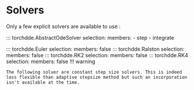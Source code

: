 # Solvers

Only a few explicit solvers are available to use :

::: torchdde.AbstractOdeSolver
    selection:
        members:
            - step
            - integrate

::: torchdde.Euler
    selection:
        members: false
::: torchdde.Ralston
    selection:
        members: false
::: torchdde.RK2
    selection:
        members: false
::: torchdde.RK4
    selection:
        members: false
!!! warning

    The following solver are constant step size solvers. This is indeed less flexible than adaptive stepsize method but such an incorporation isn't available at the time.
